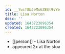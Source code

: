 ```yaml
---
id: __YwsfUbJeMu6ZBSl9vYe
title: Lisa Norton
desc: ''
updated: 1643723096354
created: 1643723096354
---
```



- [[person]] - Lisa Norton
- appeared 2x at the stoa
